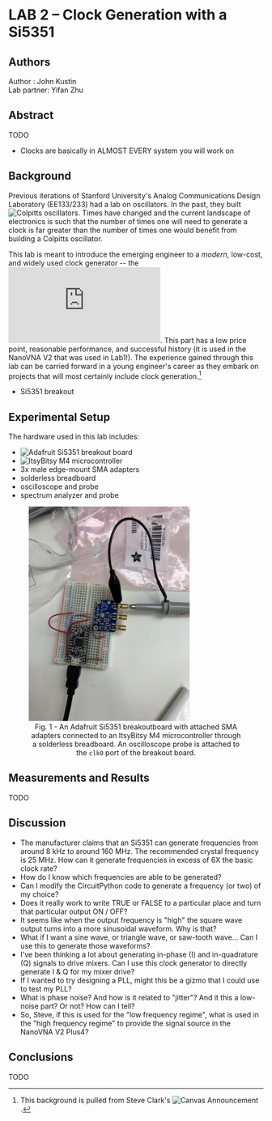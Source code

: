 # LAB 2 – Clock Generation with a Si5351

## Authors

Author : John Kustin  
Lab partner: Yifan Zhu

## Abstract
TODO
- Clocks are basically in ALMOST EVERY system you will work on
## Background

Previous iterations of Stanford University's Analog Communications Design Laboratory (EE133/233) had a lab on oscillators. In the past, they built ![Colpitts oscillators](https://en.wikipedia.org/wiki/Colpitts_oscillator). Times have changed and the current landscape of electronics is such that the number of times one will need to generate a clock is far greater than the number of times one would benefit from building a Colpitts oscillator. 

This lab is meant to introduce the emerging engineer to a *modern*, low-cost, and widely used clock generator -- the ![Si5351](https://cdn-shop.adafruit.com/datasheets/Si5351.pdf). This part has a low price point, reasonable performance, and successful history (it is used in the NanoVNA V2 that was used in Lab1!). The experience gained through this lab can be carried forward in a young engineer's career as they embark on projects that will most certainly include clock generation.[^1]

[^1]: This background is pulled from Steve Clark's ![Canvas Announcement](https://canvas.stanford.edu/courses/148940/discussion_topics/722850).

-  Si5351 breakout 



## Experimental Setup

The hardware used in this lab includes:
- ![Adafruit Si5351 breakout board](https://learn.adafruit.com/adafruit-si5351-clock-generator-breakout/downloads)
- ![ItsyBitsy M4 microcontroller](https://learn.adafruit.com/introducing-adafruit-itsybitsy-m4)
- 3x male edge-mount SMA adapters
- solderless breadboard
- oscilloscope and probe
- spectrum analyzer and probe

<p style="text-align:center;">
<figure>
<img src="images/IMG_7812.jpeg" alt="breadboard setup" style="width:75%">
<figcaption align="center">Fig. 1 - An Adafruit Si5351 breakoutboard with attached SMA adapters connected to an ItsyBitsy M4 microcontroller through a solderless breadboard. An oscilloscope probe is attached to the <code>clk0</code> port of the breakout board. </figcaption>
</figure>
</p>

## Measurements and Results

TODO

## Discussion

- The manufacturer claims that an Si5351 can generate frequencies from around 8 kHz to around 160 MHz. The recommended crystal frequency is 25 MHz. How can it generate frequencies in excess of 6X the basic clock rate?
- How do I know which frequencies are able to be generated?
- Can I modify the CircuitPython code to generate a frequency (or two) of my choice?
- Does it really work to write TRUE or FALSE to a particular place and turn that particular output ON / OFF?
- It seems like when the output frequency is "high" the square wave output turns into a more sinusoidal waveform. Why is that?
- What if I want a sine wave, or triangle wave, or saw-tooth wave... Can I use this to generate those waveforms?
- I've been thinking a lot about generating in-phase (I) and in-quadrature (Q) signals to drive mixers. Can I use this clock generator to directly generate I & Q for my mixer drive?
- If I wanted to try designing a PLL, might this be a gizmo that I could use to test my PLL?
- What is phase noise? And how is it related to "jitter"? And it this a low-noise part? Or not? How can I tell?
- So, Steve, if this is used for the "low frequency regime", what is used in the "high frequency regime" to provide the signal source in the NanoVNA V2 Plus4?

## Conclusions

TODO

